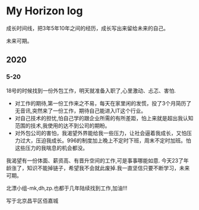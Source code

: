 # My Horizon log

成长时间线，把3年5年10年之间的经历，成长写出来留给未来的自己。

未来可期。

## 2020

### 5-20

18号的时候找到一份外包工作，明天就准备入职了,心里激动、忐忑、害怕.

* 对工作的期待,第一份工作来之不易，每天在家里闲的发慌，投了3个月简历了无音讯,突然来了一份工作，期待自己能进入IT这个行业。
* 对自己技术的担忧,怕自己学的跟企业所需的有所差距，怕上来就是超出我认知范围的技术,我使用的达不到公司的期盼。
* 对外包公司的害怕，我渴望外界能给我一些压力，让社会逼着我成长，又怕压力过大，压迫我成长。996的制度加上晚上不定时下班，周末不定时加班。怕这些压力的我喘息的机会都没。

我渴望有一份体面、薪资高、有晋升空间的工作,可是事事哪能如意.
今天23了年龄涨了，知识不能掉链子，希望我不会就此废掉.我一直坚信只要不断学习，未来可期。

北漂小组-mk,dh,zp.也都于几年陆续找到工作,加油!!!

写于北京昌平区佰嘉城